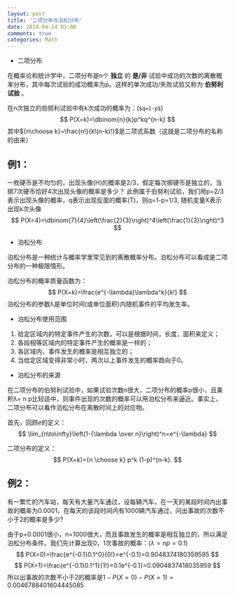 ```yaml
---
layout: post
title: '二项分布与泊松分布'
date: 2014-04-14 03:08
comments: true
categories: Math
---
```

* 二项分布

在概率论和统计学中，二项分布是n个 **独立** 的 **是/非** 试验中成功的次数的离散概率分布，其中每次试验的成功概率为p。这样的单次成功/失败试验又称为 **伯努利试验** 。

在n次独立的伯努利试验中有k次成功的概率为：(`$q=1-p$`)
$$
P(X=k)=\dbinom{n}{k}p^kq^{n-k}
$$
其中${n\choose k}=\frac{n!}{k!(n-k)!}$是二项式系数（这就是二项分布的名称的由来）

## 例1：
一枚硬币是不均匀的，出现头像(H)的概率是2/3，假定每次掷硬币是独立的，当掷7次硬币恰好4次出现头像的概率是多少？
此例属于伯努利试验，我们用p=2/3表示出现头像的概率，q表示出现反面的概率(T)，则q=1-p=1/3, 随机变量X表示出现k次头像
$$
P(X=4)=\dbinom{7}{4}\left(\frac{2}{3}\right)^4\left(\frac{1}{3}\right)^3
$$

* 泊松分布

泊松分布是一种统计与概率学里常见到的离散概率分布。泊松分布可以看成是二项分布的一种极限情形。

泊松分布的概率质量函数为：
$$
P(X=k)=\frac{e^{-\lambda}\lambda^k}{k!}
$$
泊松分布的参数λ是单位时间(或单位面积)内随机事件的平均发生率。

* 泊松分布使用范围

1. 给定区域内的特定事件产生的次数，可以是根据时间，长度，面积来定义；
2. 各段相等区域内的特定事件产生的概率是一样的；
3. 各区域内，事件发生的概率是相互独立的；
4. 当给定区域变得非常小时，两次以上事件发生的概率趋向于0。

* 泊松分布的来源

在二项分布的伯努利试验中，如果试验次数n很大，二项分布的概率p很小，且乘积λ= n p比较适中，则事件出现的次数的概率可以用泊松分布来逼近。事实上，二项分布可以看作泊松分布在离散时间上的对应物。

首先，回顾$e$的定义：
$$
\lim_{n\to\infty}\left(1-{\lambda \over n}\right)^n=e^{-\lambda}
$$

二项分布的定义：
$$
P(X=k)={n \choose k} p^k (1-p)^{n-k}.
$$

## 例2：
有一繁忙的汽车站，每天有大量汽车通过，设每辆汽车，在一天的某段时间内出事故的概率为0.0001，在每天的该段时间内有1000辆汽车通过，问出事故的次数不小于2的概率是多少?

由于p=0.0001很小，n=1000很大，而且事故发生的概率是相互独立的，所以满足泊松分布条件。我们先计算出现0，1次事故的概率：($\lambda=np=0.1$)
$$
P(X=0)=\frac{e^{-0.1}0.1^0}{0!}=e^{-0.1}=0.9048374180359595
$$
$$
P(X=1)=\frac{e^{-0.1}0.1^1}{1!}=0.1e^{-0.1}=0.0904837418035959
$$
所以出事故的次数不小于2的概率是$1-P(X=0)-P(X=1)=0.0046788401604445085$